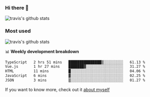 ### Hi there 👋

<!--
**HondryTravis/HondryTravis** is a ✨ _special_ ✨ repository because its `README.md` (this file) appears on your GitHub profile.

Here are some ideas to get you started:

- 🔭 I’m currently working on ...
- 🌱 I’m currently learning ...
- 👯 I’m looking to collaborate on ...
- 🤔 I’m looking for help with ...
- 💬 Ask me about ...
- 📫 How to reach me: ...
- 😄 Pronouns: ...
- ⚡ Fun fact: ...
-->

![travis's github stats](https://github-readme-stats.vercel.app/api?username=HondryTravis&hide=stars)
### Most used
![travis's github stats](https://github-readme-stats.anuraghazra1.vercel.app/api/top-langs/?username=HondryTravis&layout=compact&hide_title=true)

📊 **Weekly development breakdown**

<!--START_SECTION:waka-->

```txt
TypeScript   2 hrs 51 mins   ███████████████▒░░░░░░░░░   61.13 %
Vue.js       1 hr 27 mins    ███████▓░░░░░░░░░░░░░░░░░   31.27 %
HTML         11 mins         █░░░░░░░░░░░░░░░░░░░░░░░░   04.06 %
JavaScript   6 mins          ▓░░░░░░░░░░░░░░░░░░░░░░░░   02.25 %
JSON         3 mins          ▒░░░░░░░░░░░░░░░░░░░░░░░░   01.27 %
```

<!--END_SECTION:waka-->

If you want to know more, check out it [about myself](https://hondrytravis.github.io/)
